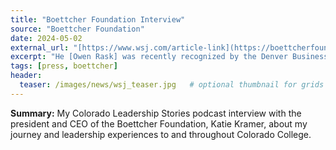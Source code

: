 ```yaml
---
title: "Boettcher Foundation Interview"
source: "Boettcher Foundation"
date: 2024-05-02
external_url: "[https://www.wsj.com/article-link](https://boettcherfoundation.org/owen-rask-a-modern-renaissance-man/)"
excerpt: "He [Owen Rask] was recently recognized by the Denver Business Journal as a 25 and under innovator and entrepenour for helping Colorado College to develop standards surrounding the use of artifical intelligence."
tags: [press, boettcher]
header:
  teaser: /images/news/wsj_teaser.jpg   # optional thumbnail for grids
---
```

**Summary:** My Colorado Leadership Stories podcast interview with the president and CEO of the Boettcher Foundation, Katie Kramer, about my journey and leadership experiences to and throughout Colorado College.
